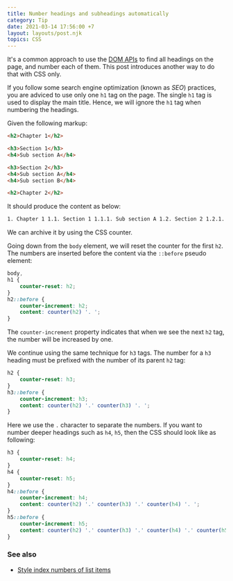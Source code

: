 ```yaml
---
title: Number headings and subheadings automatically
category: Tip
date: 2021-03-14 17:56:00 +7
layout: layouts/post.njk
topics: CSS
---
```


It's a common approach to use the [DOM APIs](https://htmldom.dev) to find all headings on the page, and number each of them. This post introduces another way to do that with CSS only.

If you follow some search engine optimization (known as _SEO_) practices, you are adviced to use only one `h1` tag on the page. The single `h1` tag is used to display the main title. Hence, we will ignore the `h1` tag when numbering the headings.

Given the following markup:

```html
<h2>Chapter 1</h2>

<h3>Section 1</h3>
<h4>Sub section A</h4>

<h3>Section 2</h3>
<h4>Sub section A</h4>
<h4>Sub section B</h4>

<h2>Chapter 2</h2>
```

It should produce the content as below:

```html
1. Chapter 1 1.1. Section 1 1.1.1. Sub section A 1.2. Section 2 1.2.1. Sub section A 1.2.2. Sub section B 2. Chapter 2
```

We can archive it by using the CSS counter.

Going down from the `body` element, we will reset the counter for the first `h2`. The numbers are inserted before the content via the `::before` pseudo element:

```css
body,
h1 {
    counter-reset: h2;
}
h2::before {
    counter-increment: h2;
    content: counter(h2) '. ';
}
```

The `counter-increment` property indicates that when we see the next `h2` tag, the number will be increased by one.

We continue using the same technique for `h3` tags. The number for a `h3` heading must be prefixed with the number of its parent `h2` tag:

```css
h2 {
    counter-reset: h3;
}
h3::before {
    counter-increment: h3;
    content: counter(h2) '.' counter(h3) '. ';
}
```

Here we use the `.` character to separate the numbers. If you want to number deeper headings such as `h4`, `h5`, then the CSS should look like as following:

```css
h3 {
    counter-reset: h4;
}
h4 {
    counter-reset: h5;
}
h4::before {
    counter-increment: h4;
    content: counter(h2) '.' counter(h3) '.' counter(h4) '. ';
}
h5::before {
    counter-increment: h5;
    content: counter(h2) '.' counter(h3) '.' counter(h4) '.' counter(h5) '. ';
}
```

### See also

-   [Style index numbers of list items](/style-index-numbers-of-list-items.html)
